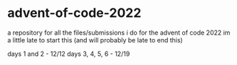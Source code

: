# advent-of-code-2022
a repository for all the files/submissions i do for the advent of code 2022
im a little late to start this (and will probably be late to end this)

days 1 and 2 - 12/12
days 3, 4, 5, 6 - 12/19